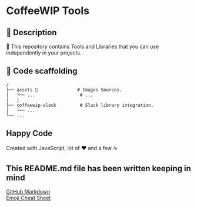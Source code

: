 # CoffeeWIP Tools

## 🔖 Description

🔌 This repository contains Tools and Libraries that you can use independently in your projects.

## 📂 Code scaffolding

```
/
├── assets 🌈               # Images Sources.
|   └── ...                 # ...
|   |
├── coffeewip-slack         # Slack library integration.
|   └── ...   
└── ...
```

## Happy Code

Created with JavaScript, lot of ❤️ and a few ☕️

## This README.md file has been written keeping in mind

[GitHub Markdown](https://guides.github.com/features/mastering-markdown/) \
[Emoji Cheat Sheet](https://www.webfx.com/tools/emoji-cheat-sheet/)